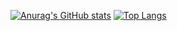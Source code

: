 [![Anurag's GitHub stats](https://github-readme-stats.vercel.app/api?username=kotnid&count_private=true&show_icons=true&include_all_commits=true)](https://github.com/anuraghazra/github-readme-stats) 
[![Top Langs](https://github-readme-stats.vercel.app/api/top-langs/?username=kotnid&layout=compact)](https://github.com/anuraghazra/github-readme-stats) 

